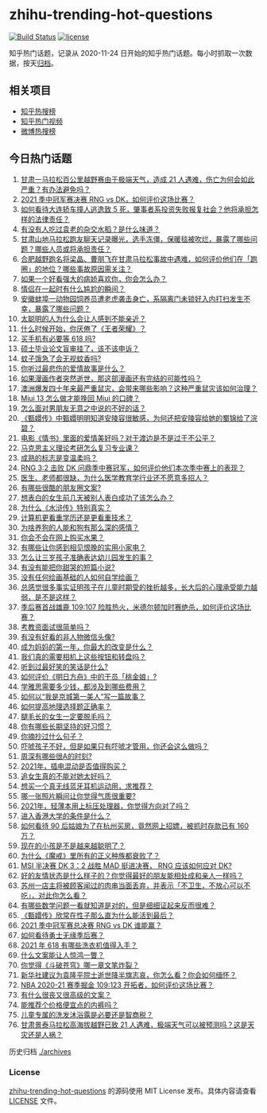 # zhihu-trending-hot-questions

[![Build Status](https://github.com/justjavac/zhihu-trending-hot-questions/workflows/ci/badge.svg?branch=master)](https://github.com/justjavac/zhihu-trending-hot-questions/actions)
[![license](https://img.shields.io/github/license/justjavac/zhihu-trending-hot-questions)](https://github.com/justjavac/zhihu-trending-hot-questions/blob/master/LICENSE)

知乎热门话题，记录从 2020-11-24 日开始的知乎热门话题。每小时抓取一次数据，按天[归档](./archives)。

## 相关项目

- [知乎热搜榜](https://github.com/justjavac/zhihu-trending-top-search)
- [知乎热门视频](https://github.com/justjavac/zhihu-trending-hot-video)
- [微博热搜榜](https://github.com/justjavac/weibo-trending-hot-search)

## 今日热门话题

<!-- BEGIN -->
<!-- 最后更新时间 Mon May 24 2021 07:02:12 GMT+0800 (China Standard Time) -->

1. [甘肃一马拉松百公里越野赛由于极端天气，造成 21
   人遇难，伤亡为何会如此严重？有办法避免吗？](https://www.zhihu.com/question/460921357)
2. [2021 季中冠军赛决赛 RNG vs DK，如何评价这场比赛？](https://www.zhihu.com/question/461037428)
3. [如何看待大连轿车撞人逃逸致 5
   死，肇事者系投资失败报复社会？他将承担怎样的法律责任？](https://www.zhihu.com/question/460975066)
4. [有没有人吃过袁老的杂交水稻？是什么味道？](https://www.zhihu.com/question/387581217)
5. [甘肃山地马拉松跑友聊天记录曝光，选手冻僵，保暖毯被吹烂，暴露了哪些问题？哪些人员或将承担责任？](https://www.zhihu.com/question/460936873)
6. [合肥越野跑名将梁晶、曹朋飞在甘肃马拉松事故中遇难，如何评价他们在「跑圈」的地位？哪些事故原因需关注？](https://www.zhihu.com/question/461006549)
7. [如果一个好看强大的病娇喜欢你，你会怎么办？](https://www.zhihu.com/question/361078749)
8. [情侣在一起时有什么尴尬的瞬间？](https://www.zhihu.com/question/58489668)
9. [安徽蚌埠一动物园饲养员遭老虎袭击身亡，系隔离门未锁好入内打扫发生不幸，暴露了哪些问题？](https://www.zhihu.com/question/461014605)
10. [太聪明的人为什么会让人感到不能亲近？](https://www.zhihu.com/question/449801792)
11. [什么时候开始，你厌倦了《王者荣耀》？](https://www.zhihu.com/question/459401567)
12. [买手机有必要等 618 吗?](https://www.zhihu.com/question/457283212)
13. [硕士毕业论文盲审挂了，该不该申诉？](https://www.zhihu.com/question/398964694)
14. [蚊子饿急了会无视蚊香吗?](https://www.zhihu.com/question/374704654)
15. [你听过最悲伤的爱情故事是什么？](https://www.zhihu.com/question/41501130)
16. [如果漫画作者突然逝世，那这部漫画还有完结的可能性吗？](https://www.zhihu.com/question/460464213)
17. [澳洲爆发四十年来最严重鼠灾，会带来哪些影响？这种严重鼠灾该如何治理？](https://www.zhihu.com/question/460691340)
18. [Miui 13 怎么做才能挽回 Miui 的口碑？](https://www.zhihu.com/question/460390365)
19. [怎么面对男朋友无意之中说的不好的话？](https://www.zhihu.com/question/460839405)
20. [《甄嬛传》中甄嬛明明知道安陵容很敏感，为何还把安陵容给她的蜀锦给了浣碧？](https://www.zhihu.com/question/325114276)
21. [电影《情书》里面的爱情美好吗？对于渡边是不是过于不公平？](https://www.zhihu.com/question/311035807)
22. [马克思主义理论考研怎么复习专业课？](https://www.zhihu.com/question/64680706)
23. [成熟的标志是变温柔吗？](https://www.zhihu.com/question/458040513)
24. [RNG 3:2 击败 DK
    问鼎季中赛冠军，如何评价他们本次季中赛上的表现？](https://www.zhihu.com/question/461077442)
25. [医生、老师都很缺，为什么医学教育学行业还不愿意多招人？](https://www.zhihu.com/question/455946878)
26. [有哪些很酷的朋友圈文案?](https://www.zhihu.com/question/346046856)
27. [想表白的女生前几天被别人表白成功了该怎么办？](https://www.zhihu.com/question/457390121)
28. [为什么《水浒传》特别真实？](https://www.zhihu.com/question/445932631)
29. [计算机更看重学历还是更看重技术？](https://www.zhihu.com/question/454783960)
30. [为啥养狗的人能和狗有那么深的感情？](https://www.zhihu.com/question/413857398)
31. [你会不会在网上购买水果？](https://www.zhihu.com/question/369801334)
32. [有哪些让你感到相见恨晚的实用小家电？](https://www.zhihu.com/question/425277382)
33. [怎么让三岁孩子准确表达幼儿园发生的事？](https://www.zhihu.com/question/455057144)
34. [有没有能把你甜哭的短篇小说?](https://www.zhihu.com/question/333114370)
35. [没有任何绘画基础的人如何自学绘画？](https://www.zhihu.com/question/21095093)
36. [总感觉很多事实证明孩子在儿童时期受的挫折越多，长大后的心理承受能力越弱，是不是这样？](https://www.zhihu.com/question/266704437)
37. [季后赛首战雄鹿 109:107
    险胜热火，米德尔顿加时赛绝杀，如何评价这场比赛？](https://www.zhihu.com/question/460920931)
38. [考教资面试很简单吗？](https://www.zhihu.com/question/453353319)
39. [有没有好看的非人物微信头像?](https://www.zhihu.com/question/387563344)
40. [成为妈妈的第一年，你最大的改变是什么？](https://www.zhihu.com/question/445013316)
41. [我们真的需要相机上这些按钮和转盘吗？](https://www.zhihu.com/question/459960019)
42. [听到过最好笑的笑话是什么?](https://www.zhihu.com/question/458232484)
43. [如何评价《明日方舟》中的干员「桃金娘」?](https://www.zhihu.com/question/460102315)
44. [学雅思需要多少钱，都涉及到哪些费用？](https://www.zhihu.com/question/360178959)
45. [如何以“我是京城第一美人”写一篇故事？](https://www.zhihu.com/question/437673871)
46. [如何提高地理选择题正确率？](https://www.zhihu.com/question/337971922)
47. [腿毛长的女生一定要脱毛吗？](https://www.zhihu.com/question/297055873)
48. [你有哪些长期坚持的好习惯？](https://www.zhihu.com/question/447430462)
49. [你摘抄过什么句子？](https://www.zhihu.com/question/314121506)
50. [吓唬孩子不好，但是如果只有吓唬才管用，你还会这么做吗？](https://www.zhihu.com/question/460630935)
51. [周深有哪些很A的时刻?](https://www.zhihu.com/question/403704908)
52. [2021年，插电混动是否值得购买？](https://www.zhihu.com/question/460152359)
53. [追女生真的不能对她太好吗？](https://www.zhihu.com/question/435541311)
54. [想买一个真无线蓝牙耳机运动用，求推荐？](https://www.zhihu.com/question/274765605)
55. [哪一张照片瞬间让你觉得气质很重要?](https://www.zhihu.com/question/297341335)
56. [2021年，轻薄本用上标压处理器，你觉得方向对了吗？](https://www.zhihu.com/question/460874311)
57. [进入香港大学的条件是什么？](https://www.zhihu.com/question/20458470)
58. [如何看待 90 后姑娘为了在杭州买房，竟然网上招嫖，被抓时存款已有 160
    万？](https://www.zhihu.com/question/460671555)
59. [现在的小孩是不是越来越聪明了？](https://www.zhihu.com/question/454361471)
60. [为什么《魔戒》里所有的正义种族都衰败了？](https://www.zhihu.com/question/457060439)
61. [MSI 半决赛 DK 3：2 战胜 MAD 挺进决赛， RNG 应该如何应对
    DK?](https://www.zhihu.com/question/460911302)
62. [好的友情状态是什么样子的？你觉得最好的朋友能相处成和亲人一样吗？](https://www.zhihu.com/question/460839642)
63. [苏州一店主将被顾客闻过的肉串当面丢弃，并表示「不卫生，不放心可以不吃」，对此你怎么看？](https://www.zhihu.com/question/460604746)
64. [有哪些数学问题一看就知道是对的，但是细细证起来反而很难？](https://www.zhihu.com/question/459708225)
65. [《甄嬛传》欣常在性子那么直为什么能活到最后？](https://www.zhihu.com/question/459465431)
66. [2021 季中冠军赛总决赛 RNG vs DK 谁能赢？](https://www.zhihu.com/question/460911288)
67. [如何看待勇士无缘季后赛？](https://www.zhihu.com/question/460793468)
68. [2021 年 618 有哪些洗衣机值得入手？](https://www.zhihu.com/question/457255379)
69. [什么文案能让人惊鸿一瞥？](https://www.zhihu.com/question/451181423)
70. [你觉得《斗破苍穹》哪一章文笔炸裂？](https://www.zhihu.com/question/455079084)
71. [新华社建议为袁隆平院士逝世降半旗志哀，你怎么看？你会如何缅怀？](https://www.zhihu.com/question/460853429)
72. [NBA 2020-21 赛季掘金 109:123
    开拓者，如何评价这场比赛？](https://www.zhihu.com/question/460937287)
73. [有什么很丧又很高级的文案？](https://www.zhihu.com/question/444780653)
74. [能推荐个价格便宜点的内裤吗？](https://www.zhihu.com/question/408737469)
75. [儿童专属的洗发沐浴露是必要还是智商税？](https://www.zhihu.com/question/460350405)
76. [甘肃景泰马拉松高海拔越野已致 21
    人遇难，极端天气可以被预测吗？这是天灾还是人祸？](https://www.zhihu.com/question/460923810)

<!-- END -->

历史归档 [./archives](./archives)

### License

[zhihu-trending-hot-questions](https://github.com/justjavac/zhihu-trending-hot-questions)
的源码使用 MIT License 发布。具体内容请查看 [LICENSE](./LICENSE) 文件。
